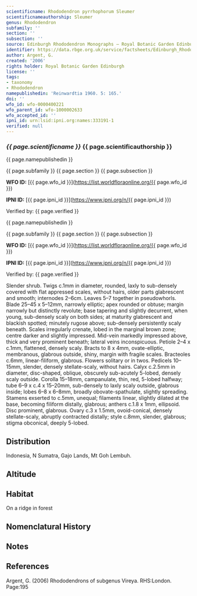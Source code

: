 ```yaml
---
scientificname: Rhododendron pyrrhophorum Sleumer
scientificnameauthorship: Sleumer
genus: Rhododendron
subfamily: ''
section: ''
subsection: ''
source: Edinburgh Rhododendron Monographs – Royal Botanic Garden Edinburgh
identifier: https://data.rbge.org.uk/service/factsheets/Edinburgh_Rhododendron_Monographs.xhtml
author: Argent, G.
created: '2006'
rights holder: Royal Botanic Garden Edinburgh
license: ''
tags:
- taxonomy
- Rhododendron
namepublishedin: 'Reinwardtia 1960. 5: 165.'
doi: ''
wfo_id: wfo-0000400221
wfo_parent_id: wfo-1000002633
wfo_accepted_id: ''
ipni_id: urn:lsid:ipni.org:names:333191-1
verified: null
---
```

### _{{ page.scientificname }}_ {{ page.scientificauthorship }}
 {{ page.namepublishedin }}

{{ page.subfamily }} {{ page.section }} {{ page.subsection }}

**WFO ID:** [{{ page.wfo_id }}](https://list.worldfloraonline.org/{{ page.wfo_id }})

**IPNI ID:** [{{ page.ipni_id }}](https://www.ipni.org/n/{{ page.ipni_id }})

Verified by: {{ page.verified }}

 {{ page.namepublishedin }}

{{ page.subfamily }} {{ page.section }} {{ page.subsection }}

**WFO ID:** [{{ page.wfo_id }}](https://list.worldfloraonline.org/{{ page.wfo_id }})

**IPNI ID:** [{{ page.ipni_id }}](https://www.ipni.org/n/{{ page.ipni_id }})

Verified by: {{ page.verified }}



Slender shrub. Twigs c.1mm in diameter, rounded, laxly to sub-densely covered with flat appressed scales, without hairs, older parts glabrescent and smooth; internodes 2–6cm. Leaves 5–7 together in pseudowhorls. Blade 25–45 x 5–12mm, narrowly elliptic; apex rounded or obtuse; margin narrowly but distinctly revolute; base tapering and slightly decurrent, when young, sub-densely scaly on both sides; at maturity glabrescent and blackish spotted; minutely rugose above; sub-densely persistently scaly beneath. Scales irregularly crenate, lobed in the marginal brown zone; centre darker and slightly impressed. Mid-vein markedly impressed above, thick and very prominent beneath; lateral veins inconspicuous. Peti­ole 2–4 x c.1mm, flattened, densely scaly. Bracts to 8 x 4mm, ovate-elliptic, membranous, glabrous outside, shiny, margin with fragile scales. Bracteoles c.6mm, linear-filiform, glabrous. Flowers solitary or in twos. Pedicels 10–15mm, slender, densely stellate-scaly, without hairs. Calyx c.2.5mm in diameter, disc-shaped, oblique, obscurely sub-acutely 5-lobed, densely scaly outside. Corolla 15–18mm, campanulate, thin, red, 5-lobed halfway; tube 6–9 x c.4 x 15–20mm, sub-densely to laxly scaly outside, glabrous inside; lobes 6–8 x 6–8mm, broadly obovate-spathulate, slightly spreading. Stamens exserted to c.5mm, unequal; filaments linear, slightly dilated at the base, becoming filiform distally, glabrous; anthers c.1.8 x 1mm, ellipsoid. Disc prominent, glabrous. Ovary c.3 x 1.5mm, ovoid-conical, densely stellate-scaly, abruptly contracted distally; style c.8mm, slender, glabrous; stigma obconical, deeply 5-lobed.

## Distribution
Indonesia, N Sumatra, Gajo Lands, Mt Goh Lembuh.

## Altitude


## Habitat
On a ridge in forest

## Nomenclatural History

                       
## Notes


## References

Argent, G. (2006) Rhododendrons of subgenus Vireya. RHS:London. Page:195

